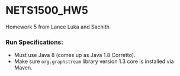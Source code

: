# NETS1500_HW5
Homework 5 from Lance Luka and Sachith

### Run Specifications:
- Must use Java 8 (comes up as Java 1.8 Corretto).
- Make sure `org.graphstream` library version 1.3 core is installed via Maven.